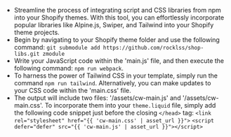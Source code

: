  - Streamline the process of integrating script and CSS libraries from npm into your Shopify themes. With this tool, you can effortlessly incorporate popular libraries like Alpine.js, Swiper, and Tailwind into your Shopify theme projects.
 - Begin by navigating to your Shopify theme folder and use the following command:
`git submodule add https://github.com/rocklss/shop-libs.git zmodule`
- Write your JavaScript code within the 'main.js' file, and then execute the following command: `npm run webpack`.
- To harness the power of Tailwind CSS in your template, simply run the command `npm run tailwind`. Alternatively, you can make updates to your CSS code within the 'main.css' file.
- The output will include two files: '/assets/cw-main.js' and '/assets/cw-main.css'. To incorporate them into your `theme.liquid` file, simply add the following code snippet just before the closing `</head>` tag:
`<link rel="stylesheet" href="{{ 'cw-main.css' | asset_url }}">`
`<script defer="defer" src="{{ 'cw-main.js' | asset_url }}"></script>`
